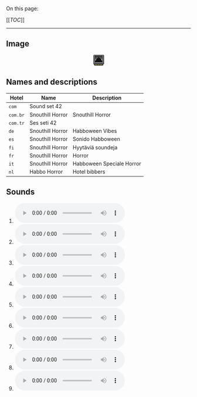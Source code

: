 On this page:

[[_TOC_]]

---

## Image

<div align="center">

![sound_set_42](../uploads/imgs/42.gif)

</div>

## Names and descriptions

| Hotel | Name | Description |
|-|-|-|
| `com` | Sound set 42 |  |
| `com.br` | Snouthill Horror | Snouthill Horror |
| `com.tr` | Ses seti 42 |  |
| `de` | Snouthill Horror | Habboween Vibes |
| `es` | Snouthill Horror | Sonido Habboween |
| `fi` | Snouthill Horror | Hyytäviä soundeja |
| `fr` | Snouthill Horror | Horror |
| `it` | Snouthill Horror | Habboween Speciale Horror |
| `nl` | Habbo Horror | Hotel bibbers |

## Sounds

1. ![Sample 370](../uploads/sounds/sound_machine_sample_370.mp3)
1. ![Sample 371](../uploads/sounds/sound_machine_sample_371.mp3)
1. ![Sample 372](../uploads/sounds/sound_machine_sample_372.mp3)
1. ![Sample 373](../uploads/sounds/sound_machine_sample_373.mp3)
1. ![Sample 374](../uploads/sounds/sound_machine_sample_374.mp3)
1. ![Sample 375](../uploads/sounds/sound_machine_sample_375.mp3)
1. ![Sample 376](../uploads/sounds/sound_machine_sample_376.mp3)
1. ![Sample 377](../uploads/sounds/sound_machine_sample_377.mp3)
1. ![Sample 378](../uploads/sounds/sound_machine_sample_378.mp3)